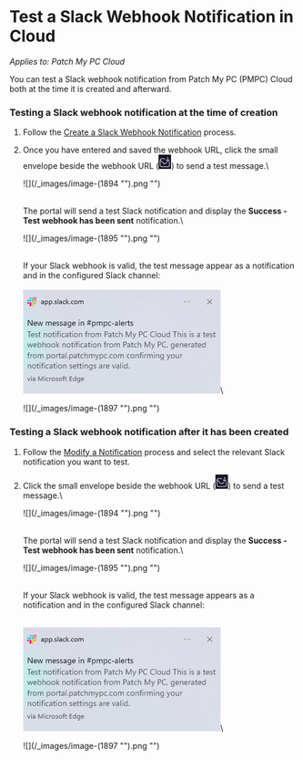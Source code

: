 # Test a Slack Webhook Notification in Cloud

_Applies to: Patch My PC Cloud_

You can test a Slack webhook notification from Patch My PC (PMPC) Cloud both at the time it is created and afterward.

### Testing a Slack webhook notification at the time of creation

1. Follow the [Create a Slack Webhook Notification](../create-a-slack-webhook-notification-in-cloud.md) process.
2.  Once you have entered and saved the webhook URL, click the small envelope beside the webhook URL (![](<../../../../.gitbook/assets/image (1900).png>)) to send a test message.\\

    !\[]\(/\_images/image-(1894 "").png "")

    \
    The portal will send a test Slack notification and display the **Success - Test webhook has been sent** notification.\\

    !\[]\(/\_images/image-(1895 "").png "")

    \
    If your Slack webhook is valid, the test message appear as a notification and in the configured Slack channel:\
    \
    ![Slack notification](<../../../../.gitbook/assets/image (1896).png>)\\

    !\[]\(/\_images/image-(1897 "").png "")

### Testing a Slack webhook notification after it has been created

1. Follow the [Modify a Notification](../modify-a-cloud-notification.md) process and select the relevant Slack notification you want to test.
2.  Click the small envelope beside the webhook URL (![](<../../../../.gitbook/assets/image (1900).png>)) to send a test message.\\

    !\[]\(/\_images/image-(1894 "").png "")

    \
    The portal will send a test Slack notification and display the **Success - Test webhook has been sent** notification.\\

    !\[]\(/\_images/image-(1895 "").png "")

    \
    If your Slack webhook is valid, the test message appears as a notification and in the configured Slack channel:

    \
    ![Slack notification](<../../../../.gitbook/assets/image (1896).png>)\\

    !\[]\(/\_images/image-(1897 "").png "")
